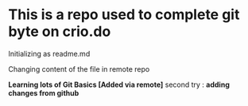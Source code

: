 # This is a repo used to complete git byte on crio.do

Initializing as readme.md

Changing content of the file in remote repo

 **Learning lots of Git Basics [Added via remote]** 
 second try : **adding changes from github**